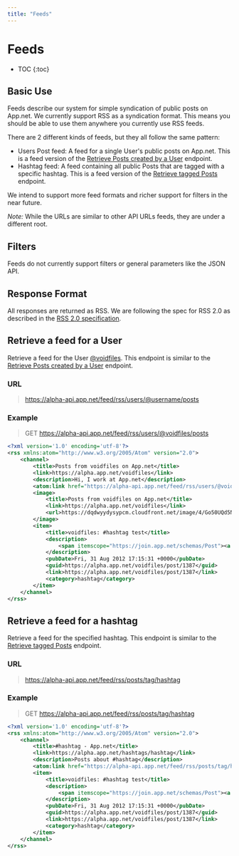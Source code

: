 ```yaml
---
title: "Feeds"
---
```


# Feeds

* TOC
{:toc}

## Basic Use

Feeds describe our system for simple syndication of public posts on App.net. We currently support RSS as a syndication format. This means you should be able to use them anywhere you currently use RSS feeds.

There are 2 different kinds of feeds, but they all follow the same pattern:

* Users Post feed: A feed for a single User's public posts on App.net. This is a feed version of the [Retrieve Posts created by a User](/docs/resources/post/streams/#retrieve-posts-created-by-a-user) endpoint.
* Hashtag feed: A feed containing all public Posts that are tagged with a specific hashtag. This is a feed version of the [Retrieve tagged Posts](/docs/resources/post/streams/#retrieve-tagged-posts) endpoint.

We intend to support more feed formats and richer support for filters in the near future.

*Note:* While the URLs are similar to other API URLs feeds, they are under a different root.

## Filters

Feeds do not currently support filters or general parameters like the JSON API.

## Response Format

All responses are returned as RSS. We are following the spec for RSS 2.0 as described in the [RSS 2.0 specification](http://cyber.law.harvard.edu/rss/rss.html).

## Retrieve a feed for a User

Retrieve a feed for the User [@voidfiles](http://alpha.app.net/voidfiles). This endpoint is similar to the [Retrieve Posts created by a User](/docs/resources/post/streams/#retrieve-posts-created-by-a-user) endpoint.

### URL
> https://alpha-api.app.net/feed/rss/users/@username/posts

### Example

> GET https://alpha-api.app.net/feed/rss/users/@voidfiles/posts

~~~ xml
<?xml version='1.0' encoding='utf-8'?>
<rss xmlns:atom="http://www.w3.org/2005/Atom" version="2.0">
    <channel>
        <title>Posts from voidfiles on App.net</title>
        <link>https://alpha.app.net/voidfiles</link>
        <description>Hi, I work at App.net</description>
        <atom:link href="https://alpha-api.app.net/feed/rss/users/@voidfiles/posts" type="application/rss+xml"/>
        <image>
            <title>Posts from voidfiles on App.net</title>
            <link>https://alpha.app.net/voidfiles</link>
            <url>https://dqdwyydysypcm.cloudfront.net/image/4/Go50UQd5N9mi_APkpQt9JAp4ZsDfMlOTnoB4P-0N5rmpFGtnro2b52yUcUr_bPbxKlxx_4EHHiujdE-RRpSB6oZd0bHGy4xKlwInNBClbebDS7DoyyPHtIK9LY5x-kQSdnPKyKhtogJxD04SGOQMLPkCasZM42nLVgZIIhcbmbBrzxNJaoRoCNOrzS1ib9fQcAwPEg</url>
        </image>
        <item>
            <title>voidfiles: #hashtag test</title>
            <description>
                <span itemscope="https://join.app.net/schemas/Post"><a href="https://alpha.app.net/hashtags/hashtag" itemprop="hashtag" data-hashtag-name="hashtag">#hashtag</a> test</span>
            </description>
            <pubDate>Fri, 31 Aug 2012 17:15:31 +0000</pubDate>
            <guid>https://alpha.app.net/voidfiles/post/1387</guid>
            <link>https://alpha.app.net/voidfiles/post/1387</link>
            <category>hashtag</category>
        </item>
    </channel>
</rss>
~~~

## Retrieve a feed for a hashtag

Retrieve a feed for the specified hashtag. This endpoint is similar to the [Retrieve tagged Posts](/docs/resources/post/streams/#retrieve-tagged-posts) endpoint.

### URL
> https://alpha-api.app.net/feed/rss/posts/tag/hashtag

### Example
> GET https://alpha-api.app.net/feed/rss/posts/tag/hashtag

~~~ xml
<?xml version='1.0' encoding='utf-8'?>
<rss xmlns:atom="http://www.w3.org/2005/Atom" version="2.0">
    <channel>
        <title>#hashtag - App.net</title>
        <link>https://alpha.app.net/hashtags/hashtag</link>
        <description>Posts about #hashtag</description>
        <atom:link href="https://alpha-api.app.net/feed/rss/posts/tag/hashtag" type="application/rss+xml"/>
        <item>
            <title>voidfiles: #hashtag test</title>
            <description>
                <span itemscope="https://join.app.net/schemas/Post"><a href="https://alpha.app.net/hashtags/hashtag" itemprop="hashtag" data-hashtag-name="hashtag">#hashtag</a> test</span>
            </description>
            <pubDate>Fri, 31 Aug 2012 17:15:31 +0000</pubDate>
            <guid>https://alpha.app.net/voidfiles/post/1387</guid>
            <link>https://alpha.app.net/voidfiles/post/1387</link>
            <category>hashtag</category>
        </item>
    </channel>
</rss>
~~~